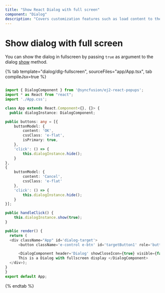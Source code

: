 ```yaml
---
title: "Show React Dialog with full screen"
component: "Dialog"
description: "Covers customization features such as load content to the dialog from external sources, built-in alert, and confirmation model dialog."
---
```


# Show dialog with full screen

You can show the dialog in fullscreen by passing `true` as argument to the dialog [show](../../api/dialog/#show) method.

{% tab template="dialog/dlg-fullscreen", sourceFiles="app/App.tsx", tab compileJsx=true %}

```typescript

import { DialogComponent } from '@syncfusion/ej2-react-popups';
import * as React from "react";
import './App.css';

class App extends React.Component<{}, {}> {
  public dialogInstance: DialogComponent;

public buttons: any = [{
    buttonModel: {
        content: 'OK',
        cssClass: 'e-flat',
        isPrimary: true,
    },
    'click': () => {
        this.dialogInstance.hide();
    }
},
{
    buttonModel: {
        content: 'Cancel',
        cssClass: 'e-flat'
    },
    'click': () => {
        this.dialogInstance.hide();
    }
}];

public handleClick() {
    this.dialogInstance.show(true);
}

public render() {
  return (
  <div className="App" id='dialog-target'>
      <button className='e-control e-btn' id='targetButton1' role='button' onClick={this.handleClick = this.handleClick.bind(this)}>Open</button>

      <DialogComponent header='Dialog' showCloseIcon={true} visible={false} width='250px' target='#dialog-target' buttons={this.buttons} ref={dialog => this.dialogInstance = dialog!}>
      This is a Dialog with fullscreen display </DialogComponent>
  </div>);
}
}
export default App;

```

{% endtab %}